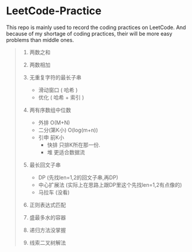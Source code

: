 # LeetCode-Practice

This repo is mainly used to record the coding practices on LeetCode.
And because of my shortage of coding practices, their will be more easy problems than middle ones.

> 1. 两数之和
> 2. 两数相加
> 3. 无重复字符的最长子串
>    - 滑动窗口 ( 哈希 )
>    - 优化 ( 哈希 + 索引 )
> 4. 两有序数组中位数
>    - 外排 O(M+N)
>    - 二分(第K小) O(log(m+n))
>    - 引申 前K小
>      - 快排 只排K所在那一份. 
>      - 堆 更适合数据流
> 5. 最长回文子串
>    - DP (先找len=1,2的回文子串,再DP)
>    - 中心扩展法 (实际上在思路上跟DP里这个先找len=1,2有点像的)
>    - 马拉车 (没看)
>
> 10. 正则表达式匹配
> 11. 盛最多水的容器
> 234. 递归方法没掌握
> 538. 线索二叉树解法